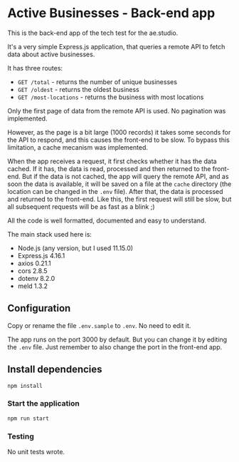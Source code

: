# Active Businesses - Back-end app

This is the back-end app of the tech test for the ae.studio.

It's a very simple Express.js application, that queries a remote API to fetch
data about active businesses.

It has three routes:

- `GET /total` - returns the number of unique businesses
- `GET /oldest` - returns the oldest business
- `GET /most-locations` - returns the business with most locations

Only the first page of data from the remote API is used. No pagination was
implemented.

However, as the page is a bit large (1000 records) it takes some seconds for the
API to respond, and this causes the front-end to be slow. To bypass this
limitation, a cache mecanism was implemented.

When the app receives a request, it first checks whether it has the data cached.
If it has, the data is read, processed and then returned to the front-end.
But if the data is not cached, the app will query the remote API, and as soon
the data is available, it will be saved on a file at the `cache` directory (the
location can be changed in the `.env` file). After that, the data is
processed and returned to the front-end. Like this, the first request will still
be slow, but all subsequent requests will be as fast as a blink ;)

All the code is well formatted, documented and easy to understand.

The main stack used here is:

- Node.js (any version, but I used 11.15.0)
- Express.js 4.16.1
- axios 0.21.1
- cors 2.8.5
- dotenv 8.2.0
- meld 1.3.2

## Configuration

Copy or rename the file `.env.sample` to `.env`. No need to edit it.

The app runs on the port 3000 by default. But you can change it by editing the
`.env` file. Just remember to also change the port in the front-end app.

## Install dependencies

```
npm install
```

### Start the application

```
npm run start
```

### Testing

No unit tests wrote.
